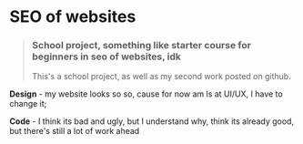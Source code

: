 # SEO of websites

> ### School project, something like starter course for beginners in seo of websites, idk
>
> This's a school project, as well as my second work posted on github.

**Design** - my website looks so so, cause for now am ls at UI/UX, I have to change it;

**Code** - I think its bad and ugly, but I understand why, think its already good, but there's still a lot of work ahead
